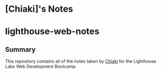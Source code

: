 # [Chiaki]'s Notes
# lighthouse-web-notes
## Summary 
This repository contains all of the notes taken by [Chiaki](https://github.com/ckats123/lighthouse-web-notes) for the Lighthouse Labs Web Development Bootcamp.
 
